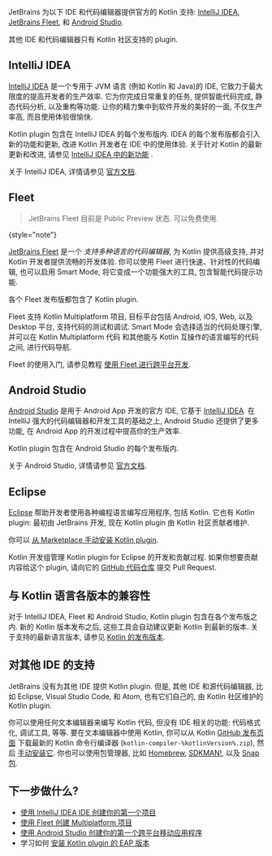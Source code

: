 [//]: # (title: 支持 Kotlin 开发的 IDE)
[//]: # (description: JetBrains 为 IntelliJ IDEA, Fleet 和 Android Studio 提供了官方的 Kotlin IDE 支持)

JetBrains 为以下 IDE 和代码编辑器提供官方的 Kotlin 支持:
[IntelliJ IDEA](#intellij-idea), [JetBrains Fleet](#fleet), 和 [Android Studio](#android-studio).

其他 IDE 和代码编辑器只有 Kotlin 社区支持的 plugin.

## IntelliJ IDEA

[IntelliJ IDEA](https://www.jetbrains.com/idea/download/) 是一个专用于 JVM 语言 (例如 Kotlin 和 Java)的 IDE, 它致力于最大限度的提高开发者的生产效率.
它为你完成日常重复的任务, 提供智能代码完成, 静态代码分析, 以及重构等功能.
让你的精力集中到软件开发的美好的一面, 不仅生产率高, 而且使用体验很愉快.

Kotlin plugin 包含在 IntelliJ IDEA 的每个发布版内.
IDEA 的每个发布版都会引入新的功能和更新, 改进 Kotlin 开发者在 IDE 中的使用体验.
关于针对 Kotlin 的最新更新和改进, 请参见 [IntelliJ IDEA 中的新功能](https://www.jetbrains.com/idea/whatsnew/) .

关于 IntelliJ IDEA, 详情请参见 [官方文档](https://www.jetbrains.com/help/idea/discover-intellij-idea.html).

## Fleet

> JetBrains Fleet 目前是 Public Preview 状态. 可以免费使用.
>
{style="note"}

[JetBrains Fleet](https://www.jetbrains.com/fleet/) 是一个 _支持多种语言的代码编辑器_, 为 Kotlin 提供高级支持, 并对 Kotlin 开发者提供流畅的开发体验.
你可以使用 Fleet 进行快速、针对性的代码编辑,
也可以启用 Smart Mode, 将它变成一个功能强大的工具, 包含智能代码提示功能.

各个 Fleet 发布版都包含了 Kotlin plugin.

Fleet 支持 Kotlin Multiplatform 项目, 目标平台包括 Android, iOS, Web, 以及 Desktop 平台, 支持代码的测试和调试.
Smart Mode 会选择适当的代码处理引擎, 并可以在 Kotlin Multiplatform 代码
和其他能与 Kotlin 互操作的语言编写的代码之间, 进行代码导航.

Fleet 的使用入门, 请参见教程 [使用 Fleet 进行跨平台开发](https://www.jetbrains.com/help/kotlin-multiplatform-dev/fleet.html).

## Android Studio

[Android Studio](https://developer.android.com/studio) 是用于 Android App 开发的官方 IDE,
它基于 [IntelliJ IDEA](https://www.jetbrains.com/idea/).
在 IntelliJ 强大的代码编辑器和开发工具的基础之上, Android Studio 还提供了更多功能, 在 Android App 的开发过程中提高你的生产效率.

Kotlin plugin 包含在 Android Studio 的每个发布版内.

关于 Android Studio, 详情请参见 [官方文档](https://developer.android.com/studio/intro).

## Eclipse

[Eclipse](https://eclipseide.org/release/) 帮助开发者使用各种编程语言编写应用程序, 包括 Kotlin.
它也有 Kotlin plugin: 最初由 JetBrains 开发, 现在 Kotlin plugin 由 Kotlin 社区贡献者维护.

你可以 [从 Marketplace 手动安装 Kotlin plugin](https://marketplace.eclipse.org/content/kotlin-plugin-eclipse).

Kotlin 开发组管理 Kotlin plugin for Eclipse 的开发和贡献过程.
如果你想要贡献内容给这个 plugin, 请向它的 [GitHub 代码仓库](https://github.com/Kotlin/kotlin-eclipse) 提交 Pull Request.

## 与 Kotlin 语言各版本的兼容性

对于 IntelliJ IDEA, Fleet 和 Android Studio, Kotlin plugin 包含在各个发布版之内.
新的 Kotlin 版本发布之后, 这些工具会自动建议更新 Kotlin 到最新的版本.
关于支持的最新语言版本, 请参见 [Kotlin 的发布版本](releases.md#ide-support).

## 对其他 IDE 的支持

JetBrains 没有为其他 IDE 提供 Kotlin plugin.
但是, 其他 IDE 和源代码编辑器, 比如 Eclipse, Visual Studio Code, 和 Atom,
也有它们自己的, 由 Kotlin 社区维护的 Kotlin plugin.

你可以使用任何文本编辑器来编写 Kotlin 代码, 但没有 IDE 相关的功能: 代码格式化, 调试工具, 等等.
要在文本编辑器中使用 Kotlin, 你可以从
Kotlin [GitHub 发布页面](%kotlinLatestUrl%)
下载最新的 Kotlin 命令行编译器 (`kotlin-compiler-%kotlinVersion%.zip`),
然后 [手动安装它](command-line.md#manual-install).
你也可以使用包管理器, 比如
[Homebrew](command-line.md#homebrew),
[SDKMAN!](command-line.md#sdkman),
以及 [Snap 包](command-line.md#snap-package).

## 下一步做什么?

* [使用 IntelliJ IDEA IDE 创建你的第一个项目](jvm-get-started.md)
* [使用 Fleet 创建 Multiplatform 项目](https://www.jetbrains.com/help/kotlin-multiplatform-dev/fleet.html)
* [使用 Android Studio 创建你的第一个跨平台移动应用程序](https://www.jetbrains.com/help/kotlin-multiplatform-dev/multiplatform-create-first-app.html)
* 学习如何 [安装 Kotlin plugin 的 EAP 版本](install-eap-plugin.md)
